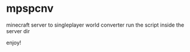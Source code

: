 # mpspcnv

minecraft server to singleplayer world converter
run the script inside the server dir

enjoy!
